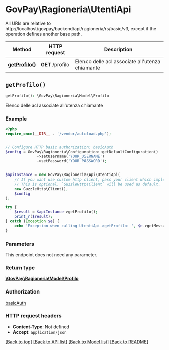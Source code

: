 # GovPay\Ragioneria\UtentiApi

All URIs are relative to http://localhost/govpay/backend/api/ragioneria/rs/basic/v3, except if the operation defines another base path.

| Method | HTTP request | Description |
| ------------- | ------------- | ------------- |
| [**getProfilo()**](UtentiApi.md#getProfilo) | **GET** /profilo | Elenco delle acl associate all&#39;utenza chiamante |


## `getProfilo()`

```php
getProfilo(): \GovPay\Ragioneria\Model\Profilo
```

Elenco delle acl associate all'utenza chiamante

### Example

```php
<?php
require_once(__DIR__ . '/vendor/autoload.php');


// Configure HTTP basic authorization: basicAuth
$config = GovPay\Ragioneria\Configuration::getDefaultConfiguration()
              ->setUsername('YOUR_USERNAME')
              ->setPassword('YOUR_PASSWORD');


$apiInstance = new GovPay\Ragioneria\Api\UtentiApi(
    // If you want use custom http client, pass your client which implements `GuzzleHttp\ClientInterface`.
    // This is optional, `GuzzleHttp\Client` will be used as default.
    new GuzzleHttp\Client(),
    $config
);

try {
    $result = $apiInstance->getProfilo();
    print_r($result);
} catch (Exception $e) {
    echo 'Exception when calling UtentiApi->getProfilo: ', $e->getMessage(), PHP_EOL;
}
```

### Parameters

This endpoint does not need any parameter.

### Return type

[**\GovPay\Ragioneria\Model\Profilo**](../Model/Profilo.md)

### Authorization

[basicAuth](../../README.md#basicAuth)

### HTTP request headers

- **Content-Type**: Not defined
- **Accept**: `application/json`

[[Back to top]](#) [[Back to API list]](../../README.md#endpoints)
[[Back to Model list]](../../README.md#models)
[[Back to README]](../../README.md)
